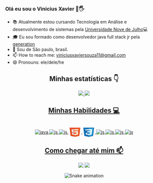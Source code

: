 ### Olá eu sou o Vinicius Xavier 👋:raised_hand_with_fingers_splayed:

- 📚 Atualmente estou cursando Tecnologia em Análise e desenvolvimento de sistemas pela [Universidade Nove de Julho](https://www.uninove.br/):computer:
- 🎓 Eu sou formado como desenvolvedor java full stack jr pela [generation](https://brazil.generation.org/)
- 🏡 Sou de São paulo, brasil.
- 📫 How to reach me: viniciusxaviersouza11@gmail.com
- 😄 Pronouns: ele/dele/he

<div align="center">
  
  ## Minhas estatísticas :point_down:
  
  </div>
  
  
<div align="center">
  <a href="https://github.com/ViniciusSXavier999">
  <img width="48%" src="https://github-readme-stats.vercel.app/api?username=ViniciusSXavier999&show_icons=true&theme=graywhite&include_all_commits=true&count_private=true"/>
  <img width="40%" src="https://github-readme-stats.vercel.app/api/top-langs/?username=ViniciusSXavier999&layout=compact&langs_count=16&theme=graywhite"/>
</div>
<div align="center">
  
 ## Minhas Habilidades :computer:
  
  </div>
  <div align="center">                                               
  <div style="display: inline_block"><br>
  <img align="center" alt="java" height="50" width="50" src="https://cdn.jsdelivr.net/gh/devicons/devicon/icons/java/java-original-wordmark.svg">
  <img align="center" alt="js" height="50" width="50" src="https://cdn.jsdelivr.net/gh/devicons/devicon/icons/spring/spring-original-wordmark.svg">
  <img align="center" alt="js" height="50" width="50" src="https://cdn.jsdelivr.net/gh/devicons/devicon/icons/mysql/mysql-original-wordmark.svg">
  <img align="center" alt="HTML" height="30" width="40" src="https://raw.githubusercontent.com/devicons/devicon/master/icons/html5/html5-original.svg">
  <img align="center" alt="CSS" height="30" width="40" src="https://raw.githubusercontent.com/devicons/devicon/master/icons/css3/css3-original.svg">
  <img align="center" alt="js" height="30" width="40" src="https://cdn.jsdelivr.net/gh/devicons/devicon/icons/javascript/javascript-original.svg">
  <img align="center" alt="js" height="30" width="40" src="https://cdn.jsdelivr.net/gh/devicons/devicon/icons/bootstrap/bootstrap-original-wordmark.svg">
  <img align="center" alt="js" height="30" width="40" src="https://cdn.jsdelivr.net/gh/devicons/devicon/icons/angularjs/angularjs-original.svg">
  <img align="center" alt="js" height="30" width="40" src="https://cdn.jsdelivr.net/gh/devicons/devicon/icons/typescript/typescript-original.svg">
  
</div>
  </div>
  
  <div align="center">
   
  ##  Como chegar até mim 📫
    
  </div>
  
  <div>
    <div align="center">
  <a href = "mailto:viniciusxaviersouza11@gmail.com"><img src="https://img.shields.io/badge/-Gmail-%23333?style=for-the-badge&logo=gmail&logoColor=white" target="_blank"></a>
  <a href="https://www.linkedin.com/in/vinicius-xavier-442956217/" target="_blank"><img src="https://img.shields.io/badge/-LinkedIn-%230077B5?style=for-the-badge&logo=linkedin&logoColor=white" target="_blank"></a> 
      
  </div>
  </div>
  
  <div align="center">
    
   ![Snake animation](https://github.com/ViniciusSXavier999/ViniciusSXavier999/blob/output/github-contribution-grid-snake.svg)
      
  </div>  
    
